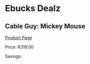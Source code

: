 
# Ebucks Dealz
## Cable Guy: Mickey Mouse
[Product Page](https://www.ebucks.com/web/shop/productSelected.do?prodId=1155584166&catId=1156949650)

Price: R319.00

Savings: 


	
